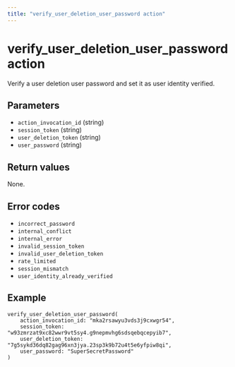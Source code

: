 ```yaml
---
title: "verify_user_deletion_user_password action"
---
```


# verify_user_deletion_user_password action

Verify a user deletion user password and set it as user identity verified.

## Parameters

-   `action_invocation_id` (string)
-   `session_token` (string)
-   `user_deletion_token` (string)
-   `user_password` (string)

## Return values

None.

## Error codes

-   `incorrect_password`
-   `internal_conflict`
-   `internal_error`
-   `invalid_session_token`
-   `invalid_user_deletion_token`
-   `rate_limited`
-   `session_mismatch`
-   `user_identity_already_verified`

## Example

```
verify_user_deletion_user_password(
    action_invocation_id: "mka2rsawyu3vds3j9cxwgr54",
    session_token: "w93zmrzat9xc82wwr9vt5sy4.g9nepmvhg6sdsqebqcepyib7",
    user_deletion_token: "7g5sykd36dq82gag96xn3jya.23sp3k9b72u4t5e6yfpiw8qi",
    user_password: "SuperSecretPassword"
)
```
